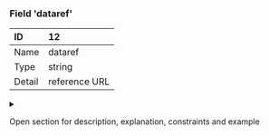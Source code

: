### Field 'dataref'

| ID     | 12 |
| :----  | :---------- |
| Name   | dataref |
| Type   | string |
| Detail | reference URL |

<details><summary>

Open section for description, explanation, constraints and example

</summary>

#### Description

The `dataref` attributes contains a full reference to the data object to which this message refers to. A consumer should be able to directly invoke the API and get details for the data object.

#### Explanation

Using a `dataref` instead of a payload allows for thin events.

#### Constraints

- Optional
- Contains a non-empty URL value

#### Example

`"dataref": "https://energysector.nl/energy-grid/energy-grid/meter-management/v1/meters/E0000000000000"`

</details>
